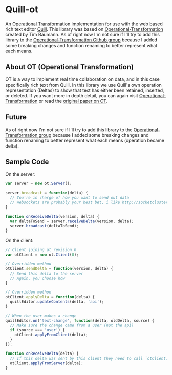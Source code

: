 # Quill-ot  
An [Operational Transformation](https://en.wikipedia.org/wiki/Operational_transformation) implementation for use with the web based rich text editor [Quill](https://quilljs.com/).  This library was based on [Operational-Transformation](http://operational-transformation.github.io/) created by Tim Baumann.  As of right now I'm not sure if I'll try to add this library to the [Operational-Transformation Github group](https://github.com/Operational-Transformation) because I added some breaking changes and function renaming to better represent what each means.

About OT (Operational Transformation)
------
OT is a way to implement real time collaboration on data, and in this case specifically rich text from Quill.  In this library we use Quill's own operation representation (Deltas) to show that text has either been retained, inserted, or deleted.  If you want more in depth detail, you can again visit [Operational-Transformation](http://operational-transformation.github.io/) or read the [original paper on OT](http://dl.acm.org/citation.cfm?id=66963).

Future
------
As of right now I'm not sure if I'll try to add this library to the [Operational-Transformation group](https://github.com/Operational-Transformation) because I added some breaking changes and function renaming to better represent what each means (operation became delta).

Sample Code
------
On the server:
```javascript
var server = new ot.Server();

server.broadcast = function(delta) {
  // You're in charge of how you want to send out data
  // Websockets are probably your best bet, i like http://socketcluster.io/
}

function onReceiveDelta(version, delta) {
  var deltaToSend = server.receiveDelta(version, delta);
  server.broadcast(deltaToSend);
}

```


On the client:
```javascript
// Client joining at revision 0
var otClient = new ot.Client(0);

// Overridden method
otClient.sendDelta = function(version, delta) {
  // Send this delta to the server
  // Again, you choose how
}

// Overridden method
otClient.applyDelta = function(delta) {
  quillEditor.updateContents(delta, 'api');
}

// When the user makes a change
quillEditor.on('text-change', function(delta, oldDelta, source) {
  // Make sure the change came from a user (not the api)
  if (source === 'user') {
    otClient.applyFromClient(delta);
  }
});

function onReceiveDelta(delta) {
  // If this delta was sent by this client they need to call `otClient.serverAck()` instead
  otClient.applyFromServer(delta);
}
```  
